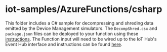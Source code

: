 # iot-samples/AzureFunctions/csharp
This folder includes a C# sample for decompressing and shreding data emitted by the Device Management simulators.  The `DecompShred.csx` and `package.json` files can be deployed to your function using these [instructions](https://azure.microsoft.com/en-us/documentation/articles/functions-reference-node/#node-version-amp-package-management).  The Function input will need to be wired up to the IoT Hub's Event Hub interface and instructions can be found [here](https://azure.microsoft.com/en-us/documentation/articles/functions-bindings-event-hubs/).